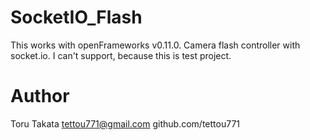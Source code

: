 # SocketIO_Flash
This works with openFrameworks v0.11.0.
Camera flash controller with socket.io.
I can't support, because this is test project.

# Author
Toru Takata
tettou771@gmail.com
github.com/tettou771
